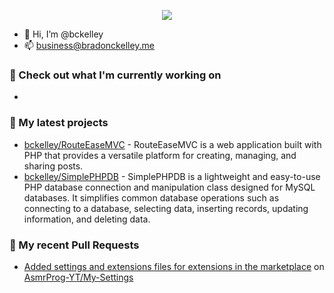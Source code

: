 <p align="center"><a href="[https://github.com/anuraghazra/github-readme-stats](https://github-readme-stats-sigma-five.vercel.app/api?username=bckelley&show_icons=true&theme=material-palenight)">
  <img align="center" src="https://github-readme-stats-sigma-five.vercel.app/api?username=bckelley&show_icons=true&theme=material-palenight" />
</a></p>

- 👋 Hi, I’m @bckelley
- 📫 <a href="business@bradonckelley.me">business@bradonckelley.me</a>

### 👷 Check out what I'm currently working on

- 

### 🌱 My latest projects

- [bckelley/RouteEaseMVC](https://github.com/bckelley/RouteEaseMVC) - RouteEaseMVC is a web application built with PHP that provides a versatile platform for creating, managing, and sharing posts.
- [bckelley/SimplePHPDB](https://github.com/bckelley/SimplePHPDB) - SimplePHPDB is a lightweight and easy-to-use PHP database connection and manipulation class designed for MySQL databases. It simplifies common database operations such as connecting to a database, selecting data, inserting records, updating information, and deleting data.

### 🔨 My recent Pull Requests

- [Added settings and extensions files for extensions in the marketplace](https://github.com/AsmrProg-YT/My-Settings/pull/2) on [AsmrProg-YT/My-Settings](https://github.com/AsmrProg-YT/My-Settings)

[](https://github.com/bckelley/My-Settings)
<!--
### 🌱 My latest projects
### 📫 How to reach me:

- 👀 I’m interested in ...
- 🌱 I’m currently learning ...
- 💞️ I’m looking to collaborate on ...
--->

<!---
bckelley/bckelley is a ✨ special ✨ repository because its `README.md` (this file) appears on your GitHub profile.
You can click the Preview link to take a look at your changes.
--->
